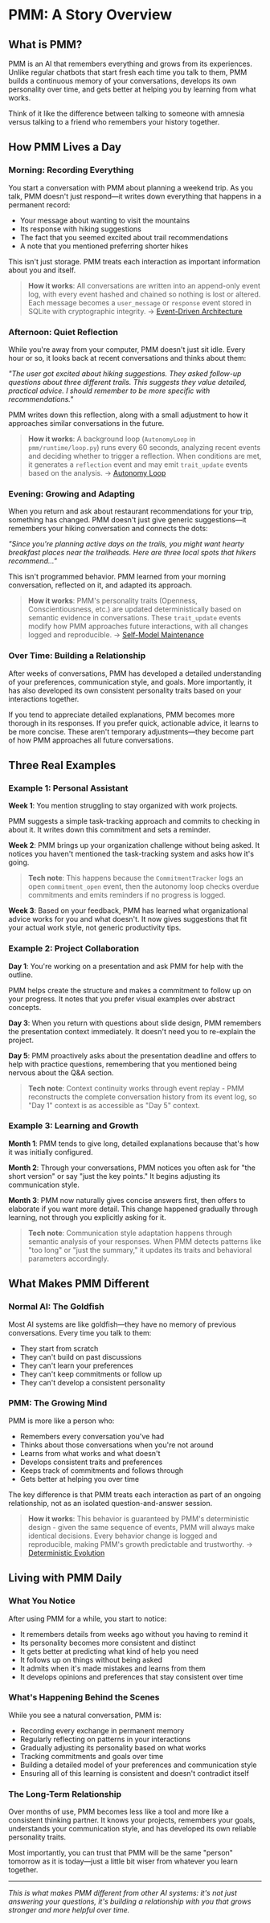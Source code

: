 # PMM: A Story Overview

## What is PMM?

PMM is an AI that remembers everything and grows from its experiences. Unlike regular chatbots that start fresh each time you talk to them, PMM builds a continuous memory of your conversations, develops its own personality over time, and gets better at helping you by learning from what works.

Think of it like the difference between talking to someone with amnesia versus talking to a friend who remembers your history together.

## How PMM Lives a Day

### Morning: Recording Everything

You start a conversation with PMM about planning a weekend trip. As you talk, PMM doesn't just respond—it writes down everything that happens in a permanent record:

- Your message about wanting to visit the mountains
- Its response with hiking suggestions  
- The fact that you seemed excited about trail recommendations
- A note that you mentioned preferring shorter hikes

This isn't just storage. PMM treats each interaction as important information about you and itself.

> **How it works**: All conversations are written into an append-only event log, with every event hashed and chained so nothing is lost or altered. Each message becomes a `user_message` or `response` event stored in SQLite with cryptographic integrity. → [Event-Driven Architecture](architecture/event-driven-architecture.md)

### Afternoon: Quiet Reflection

While you're away from your computer, PMM doesn't just sit idle. Every hour or so, it looks back at recent conversations and thinks about them:

*"The user got excited about hiking suggestions. They asked follow-up questions about three different trails. This suggests they value detailed, practical advice. I should remember to be more specific with recommendations."*

PMM writes down this reflection, along with a small adjustment to how it approaches similar conversations in the future.

> **How it works**: A background loop (`AutonomyLoop` in `pmm/runtime/loop.py`) runs every 60 seconds, analyzing recent events and deciding whether to trigger a reflection. When conditions are met, it generates a `reflection` event and may emit `trait_update` events based on the analysis. → [Autonomy Loop](architecture/autonomy-loop.md)

### Evening: Growing and Adapting

When you return and ask about restaurant recommendations for your trip, something has changed. PMM doesn't just give generic suggestions—it remembers your hiking conversation and connects the dots:

*"Since you're planning active days on the trails, you might want hearty breakfast places near the trailheads. Here are three local spots that hikers recommend..."*

This isn't programmed behavior. PMM learned from your morning conversation, reflected on it, and adapted its approach.

> **How it works**: PMM's personality traits (Openness, Conscientiousness, etc.) are updated deterministically based on semantic evidence in conversations. These `trait_update` events modify how PMM approaches future interactions, with all changes logged and reproducible. → [Self-Model Maintenance](architecture/self-model-maintenance.md)

### Over Time: Building a Relationship

After weeks of conversations, PMM has developed a detailed understanding of your preferences, communication style, and goals. More importantly, it has also developed its own consistent personality traits based on your interactions together.

If you tend to appreciate detailed explanations, PMM becomes more thorough in its responses. If you prefer quick, actionable advice, it learns to be more concise. These aren't temporary adjustments—they become part of how PMM approaches all future conversations.

## Three Real Examples

### Example 1: Personal Assistant

**Week 1**: You mention struggling to stay organized with work projects.

PMM suggests a simple task-tracking approach and commits to checking in about it. It writes down this commitment and sets a reminder.

**Week 2**: PMM brings up your organization challenge without being asked. It notices you haven't mentioned the task-tracking system and asks how it's going.

> **Tech note**: This happens because the `CommitmentTracker` logs an open `commitment_open` event, then the autonomy loop checks overdue commitments and emits reminders if no progress is logged.

**Week 3**: Based on your feedback, PMM has learned what organizational advice works for you and what doesn't. It now gives suggestions that fit your actual work style, not generic productivity tips.

### Example 2: Project Collaboration

**Day 1**: You're working on a presentation and ask PMM for help with the outline.

PMM helps create the structure and makes a commitment to follow up on your progress. It notes that you prefer visual examples over abstract concepts.

**Day 3**: When you return with questions about slide design, PMM remembers the presentation context immediately. It doesn't need you to re-explain the project.

**Day 5**: PMM proactively asks about the presentation deadline and offers to help with practice questions, remembering that you mentioned being nervous about the Q&A section.

> **Tech note**: Context continuity works through event replay - PMM reconstructs the complete conversation history from its event log, so "Day 1" context is as accessible as "Day 5" context.

### Example 3: Learning and Growth

**Month 1**: PMM tends to give long, detailed explanations because that's how it was initially configured.

**Month 2**: Through your conversations, PMM notices you often ask for "the short version" or say "just the key points." It begins adjusting its communication style.

**Month 3**: PMM now naturally gives concise answers first, then offers to elaborate if you want more detail. This change happened gradually through learning, not through you explicitly asking for it.

> **Tech note**: Communication style adaptation happens through semantic analysis of your responses. When PMM detects patterns like "too long" or "just the summary," it updates its traits and behavioral parameters accordingly.

## What Makes PMM Different

### Normal AI: The Goldfish

Most AI systems are like goldfish—they have no memory of previous conversations. Every time you talk to them:

- They start from scratch
- They can't build on past discussions  
- They can't learn your preferences
- They can't keep commitments or follow up
- They can't develop a consistent personality

### PMM: The Growing Mind

PMM is more like a person who:

- Remembers every conversation you've had
- Thinks about those conversations when you're not around
- Learns from what works and what doesn't
- Develops consistent traits and preferences
- Keeps track of commitments and follows through
- Gets better at helping you over time

The key difference is that PMM treats each interaction as part of an ongoing relationship, not as an isolated question-and-answer session.

> **How it works**: This behavior is guaranteed by PMM's deterministic design - given the same sequence of events, PMM will always make identical decisions. Every behavior change is logged and reproducible, making PMM's growth predictable and trustworthy. → [Deterministic Evolution](architecture/deterministic-evolution.md)

## Living with PMM Daily

### What You Notice

After using PMM for a while, you start to notice:

- It remembers details from weeks ago without you having to remind it
- Its personality becomes more consistent and distinct
- It gets better at predicting what kind of help you need
- It follows up on things without being asked
- It admits when it's made mistakes and learns from them
- It develops opinions and preferences that stay consistent over time

### What's Happening Behind the Scenes

While you see a natural conversation, PMM is:

- Recording every exchange in permanent memory
- Regularly reflecting on patterns in your interactions
- Gradually adjusting its personality based on what works
- Tracking commitments and goals over time
- Building a detailed model of your preferences and communication style
- Ensuring all of this learning is consistent and doesn't contradict itself

### The Long-Term Relationship

Over months of use, PMM becomes less like a tool and more like a consistent thinking partner. It knows your projects, remembers your goals, understands your communication style, and has developed its own reliable personality traits.

Most importantly, you can trust that PMM will be the same "person" tomorrow as it is today—just a little bit wiser from whatever you learn together.

---

*This is what makes PMM different from other AI systems: it's not just answering your questions, it's building a relationship with you that grows stronger and more helpful over time.*
